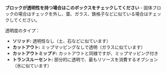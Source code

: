 **ブロックが透明性を持つ場合はこのボックスをチェックしてください** - 固体ブロックの場合はチェックを外し、葉、ガラス、鉄格子などに似ている場合はチェックしてください。

透明度のタイプ：

* **ソリッド:** 透明性なし（土、石などに似ています）
* **カットアウト:** ミップマッピングなしで透明（ガラスに似ています）
* **カットアウトミップド:** カットアウトと同様ですが、ミップマッピング付き
* **トランスルーセント:** 部分的に透明で、最もリソースを消費するオプション（氷に似ています）